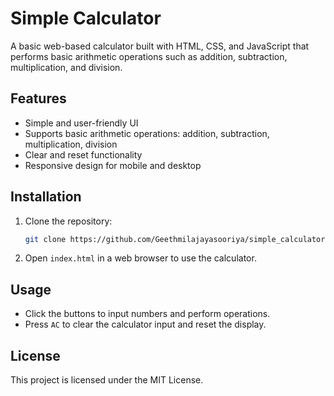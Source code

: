 # Simple Calculator

A basic web-based calculator built with HTML, CSS, and JavaScript that performs basic arithmetic operations such as addition, subtraction, multiplication, and division.

## Features

- Simple and user-friendly UI
- Supports basic arithmetic operations: addition, subtraction, multiplication, division
- Clear and reset functionality
- Responsive design for mobile and desktop

## Installation

1. Clone the repository:
    ```bash
    git clone https://github.com/Geethmilajayasooriya/simple_calculator.git
    ```

2. Open `index.html` in a web browser to use the calculator.

## Usage

- Click the buttons to input numbers and perform operations.
- Press `AC` to clear the calculator input and reset the display.

## License

This project is licensed under the MIT License.


